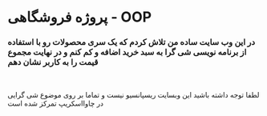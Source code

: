 <h1>پروژه فروشگاهی - OOP</h1>
<h3>در این وب سایت ساده من تلاش کردم که یک سری محصولات رو با استفاده از برنامه نویسی شی گرا به سبد خرید اضافه و کم کنم و در نهایت مجموع قیمت را به کاربر نشان دهم</h3>
<br>
<p>لطفا توجه داشته باشید این وبسایت ریسپانسیو نیست و تماما بر روی موضوع شی گرایی در چاوااسکریپ تمرکز شده است</p>
